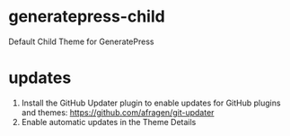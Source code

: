 # generatepress-child
Default Child Theme for GeneratePress

# updates
1. Install the GitHub Updater plugin to enable updates for GitHub plugins and themes: https://github.com/afragen/git-updater
2. Enable automatic updates in the Theme Details
